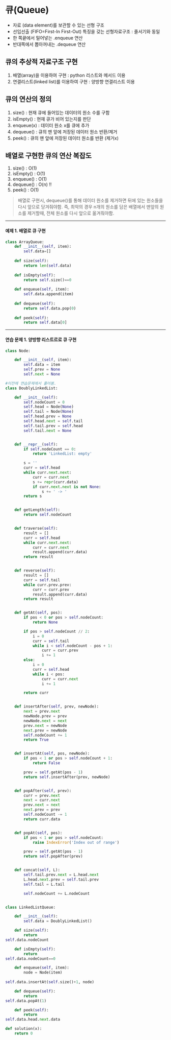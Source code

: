 # 큐(Queue)
+ 자료 (data element)를 보관할 수 있는 선형 구조
+ 선입선출 (FIFO=First-In First-Out) 특징을 갖는 선형자료구조 : 줄서기와 동일
+ 한 쪽끝에서 밀어넣는 .enqueue 연산
+ 반대쪽에서 뽑아꺼내는 .dequeue 연산

## 큐의 추상적 자료구조 구현
1. 배열(array)을 이용하여 구현 : python 리스트와 메서드 이용
2. 연결리스트(linked list)를 이용하여 구현 : 양방향 연결리스트 이용

## 큐의 연산의 정의
1. size() : 현재 큐에 들어있는 데이터의 원소 수를 구함
2. isEmpty() : 현재 큐가 비어 있는지를 판단
3. enqueue(x) : 데이터 원소 x를 큐에 추가
4. dequeue() : 큐의 맨 앞에 저장된 데이터 원소 반환/제거
5. peek() : 큐의 맨 앞에 저장된 데이터 원소를 반환 (제거x)

## 배열로 구현한 큐의 연산 복잡도
1. size() : O(1)
2. isEmpty() : O(1)
3. enqueue() : O(1)
4. dequeue() : O(n) !!
5. peek() : O(1)
> 배열로 구현시, dequeue()를 통해 데이터 원소를 제거하면 뒤에 있는 원소들을 다시 앞으로 당겨줘야함. 
즉, 최악의 경우 n개의 원소를 담은 배열에서 맨앞의 원소를 제거할때, 전체 원소를 다시 앞으로 옮겨줘야함.

----------------

#### 예제 1. 배열로 큐 구현
```python
class ArrayQueue:
    def __init__(self, item):
        self.data=[]
    
    def size(self):
        return len(self.data)
    
    def isEmpty(self):
        return self.size()==0
        
    def enqueue(self, item):
        self.data.append(item)
    
    def dequeue(self):
        return self.data.pop(0)
    
    def peek(self):
        return self.data[0]
```

----------------
#### 연습 문제 1. 양방향 리스트르로 큐 구현
```python
class Node:

    def __init__(self, item):
        self.data = item
        self.prev = None
        self.next = None

#이전에 연습문제에서 풀어봄.
class DoublyLinkedList:

    def __init__(self):
        self.nodeCount = 0
        self.head = Node(None)
        self.tail = Node(None)
        self.head.prev = None
        self.head.next = self.tail
        self.tail.prev = self.head
        self.tail.next = None


    def __repr__(self):
        if self.nodeCount == 0:
            return 'LinkedList: empty'

        s = ''
        curr = self.head
        while curr.next.next:
            curr = curr.next
            s += repr(curr.data)
            if curr.next.next is not None:
                s += ' -> '
        return s


    def getLength(self):
        return self.nodeCount


    def traverse(self):
        result = []
        curr = self.head
        while curr.next.next:
            curr = curr.next
            result.append(curr.data)
        return result


    def reverse(self):
        result = []
        curr = self.tail
        while curr.prev.prev:
            curr = curr.prev
            result.append(curr.data)
        return result


    def getAt(self, pos):
        if pos < 0 or pos > self.nodeCount:
            return None

        if pos > self.nodeCount // 2:
            i = 0
            curr = self.tail
            while i < self.nodeCount - pos + 1:
                curr = curr.prev
                i += 1
        else:
            i = 0
            curr = self.head
            while i < pos:
                curr = curr.next
                i += 1

        return curr


    def insertAfter(self, prev, newNode):
        next = prev.next
        newNode.prev = prev
        newNode.next = next
        prev.next = newNode
        next.prev = newNode
        self.nodeCount += 1
        return True


    def insertAt(self, pos, newNode):
        if pos < 1 or pos > self.nodeCount + 1:
            return False

        prev = self.getAt(pos - 1)
        return self.insertAfter(prev, newNode)


    def popAfter(self, prev):
        curr = prev.next
        next = curr.next
        prev.next = next
        next.prev = prev
        self.nodeCount -= 1
        return curr.data


    def popAt(self, pos):
        if pos < 1 or pos > self.nodeCount:
            raise IndexError('Index out of range')

        prev = self.getAt(pos - 1)
        return self.popAfter(prev)


    def concat(self, L):
        self.tail.prev.next = L.head.next
        L.head.next.prev = self.tail.prev
        self.tail = L.tail

        self.nodeCount += L.nodeCount


class LinkedListQueue:

    def __init__(self):
        self.data = DoublyLinkedList()

    def size(self):
        return 
self.data.nodeCount

    def isEmpty(self):
        return 
self.data.nodeCount==0

    def enqueue(self, item):
        node = Node(item)
        
self.data.insertAt(self.size()+1, node)

    def dequeue(self):
        return 
self.data.popAt(1)

    def peek(self):
        return 
self.data.head.next.data

def solution(x):
    return 0
```
